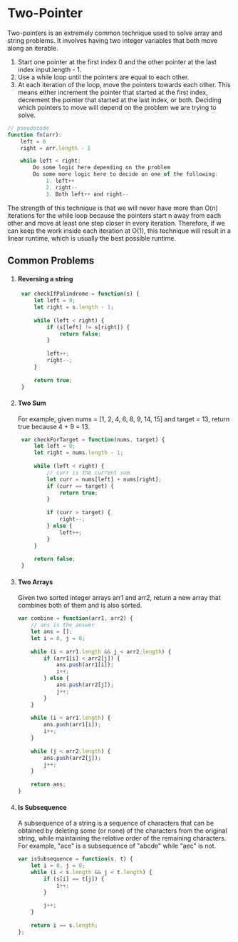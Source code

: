 # Two-Pointer 

Two-pointers is an extremely common technique used to solve array and string problems. It involves having two integer variables that both move along an iterable. 

1. Start one pointer at the first index 0 and the other pointer at the last index input.length - 1.
1. Use a while loop until the pointers are equal to each other.
1. At each iteration of the loop, move the pointers towards each other. This means either increment the pointer that started at the first index, decrement the pointer that started at the last index, or both. Deciding which pointers to move will depend on the problem we are trying to solve.

```js
// pseudocode
function fn(arr):
    left = 0
    right = arr.length - 1

    while left < right:
        Do some logic here depending on the problem
        Do some more logic here to decide on one of the following:
            1. left++
            2. right--
            3. Both left++ and right--
```

The strength of this technique is that we will never have more than O(n) iterations for the while loop because the pointers start n away from each other and move at least one step closer in every iteration. Therefore, if we can keep the work inside each iteration at O(1), this technique will result in a linear runtime, which is usually the best possible runtime. 

## Common Problems

1. #### Reversing a string
   ```js
    var checkIfPalindrome = function(s) {
        let left = 0;
        let right = s.length - 1;
        
        while (left < right) {
            if (s[left] != s[right]) {
                return false;
            }
            
            left++;
            right--;
        }
        
        return true;
    }
   ```
1. #### Two Sum
   For example, given nums = [1, 2, 4, 6, 8, 9, 14, 15] and target = 13, return true because 4 + 9 = 13.

   ```js
    var checkForTarget = function(nums, target) {
        let left = 0;
        let right = nums.length - 1;
        
        while (left < right) {
            // curr is the current sum
            let curr = nums[left] + nums[right];
            if (curr == target) {
                return true;
            }
            
            if (curr > target) {
                right--;
            } else {
                left++;
            }
        }
        
        return false;
    }
   ```
1. #### Two Arrays
    Given two sorted integer arrays arr1 and arr2, return a new array that combines both of them and is also sorted.

    ```js
    var combine = function(arr1, arr2) {
        // ans is the answer
        let ans = [];
        let i = 0, j = 0;
        
        while (i < arr1.length && j < arr2.length) {
            if (arr1[i] < arr2[j]) {
                ans.push(arr1[i]);
                i++;
            } else {
                ans.push(arr2[j]);
                j++;
            }
        }
        
        while (i < arr1.length) {
            ans.push(arr1[i]);
            i++;
        }
        
        while (j < arr2.length) {
            ans.push(arr2[j]);
            j++;
        }
        
        return ans;
    }
    ```
1. #### Is Subsequence
   A subsequence of a string is a sequence of characters that can be obtained by deleting some (or none) of the characters from the original string, while maintaining the relative order of the remaining characters. For example, "ace" is a subsequence of "abcde" while "aec" is not.

    ```js
    var isSubsequence = function(s, t) {
        let i = 0, j = 0;
        while (i < s.length && j < t.length) {
            if (s[i] == t[j]) {
                i++;
            }
            
            j++;
        }
        
        return i == s.length;
    };
    ```